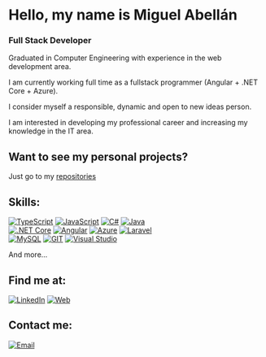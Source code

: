 # Hello, my name is Miguel Abellán
### Full Stack Developer

Graduated in Computer Engineering with experience in the web development area.

I am currently working full time as a fullstack programmer (Angular + .NET Core + Azure).

I consider myself a responsible, dynamic and open to new ideas person.

I am interested in developing my professional career and increasing my knowledge in the IT area.

## Want to see my personal projects?

Just go to my [repositories](https://github.com/mabellan?tab=repositories)

## Skills:
[![TypeScript](https://img.shields.io/badge/TypeScript-007396?style=for-the-badge&logo=typescript&logoColor=white&labelColor=101010)]()
[![JavaScript](https://img.shields.io/badge/JavaScript-F7DF1E?style=for-the-badge&logo=javascript&logoColor=white&labelColor=101010)]()
[![C#](https://img.shields.io/badge/C_Sharp-232F3E?style=for-the-badge&logo=csharp&logoColor=white&labelColor=101010)]()
[![Java](https://img.shields.io/badge/Java-232F3E?style=for-the-badge&logo=java&logoColor=white&labelColor=101010)]()
</br>
[![.NET Core](https://img.shields.io/badge/.NET_Core-4285F4?style=for-the-badge&logo=.net&logoColor=white&labelColor=101010)]()
[![Angular](https://img.shields.io/badge/Angular-4285F4?style=for-the-badge&logo=angular&logoColor=white&labelColor=101010)]()
[![Azure](https://img.shields.io/badge/Azure-4285F4?style=for-the-badge&logo=microsoftazure&logoColor=white&labelColor=101010)]()
[![Laravel](https://img.shields.io/badge/Laravel-4285F4?style=for-the-badge&logo=laravel&logoColor=white&labelColor=101010)]()
</br>
[![MySQL](https://img.shields.io/badge/MySQL-4479A1?style=for-the-badge&logo=mysql&logoColor=white&labelColor=101010)]()
[![GIT](https://img.shields.io/badge/Git-4479A1?style=for-the-badge&logo=git&logoColor=white&labelColor=101010)]()
[![Visual Studio](https://img.shields.io/badge/Visual_Studio-4479A1?style=for-the-badge&logo=visualstudio&logoColor=white&labelColor=101010)]()

And more...

## Find me at:

[![LinkedIn](https://img.shields.io/badge/LinkedIn-Miguel_Abellan-0077B5?style=for-the-badge&logo=linkedin&logoColor=white&labelColor=101010)](https://www.linkedin.com/in/miguel-abell%C3%A1n-donoso/)
[![Web](https://img.shields.io/badge/My_Website-14a1f0?style=for-the-badge&logo=dev.to&logoColor=white&labelColor=101010)](https://mabellan.github.io)

## Contact me:

[![Email](https://img.shields.io/badge/mabellan1996@gmail.com-my_personal_email-D14836?style=for-the-badge&logo=gmail&logoColor=white&labelColor=101010)](mailto:mabellan1996@gmail.com)
